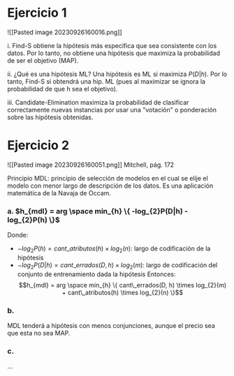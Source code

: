 # Ejercicio 1

![[Pasted image 20230926160016.png]]

i. Find-S obtiene la hipótesis más especifica que sea consistente con los datos.
Por lo tanto, no obtiene una hipótesis que maximiza la probabilidad de ser el objetivo (MAP).

ii. ¿Qué es una hipótesis ML? Una hipótesis es ML si maximiza $P(D|h)$.
Por lo tanto, Find-S sí obtendrá una hip. ML (pues al maximizar se ignora la probabilidad de que h sea el objetivo).

iii. Candidate-Elimination maximiza la probabilidad de clasificar  
correctamente nuevas instancias por usar una "votación" o ponderación sobre las hipótesis obtenidas.
# Ejercicio 2

![[Pasted image 20230926160051.png]]
Mitchell, pág. 172

Principio MDL: principio de selección de modelos en el cual se elije el modelo con menor largo de descripción de los datos.
Es una aplicación matemática de la Navaja de Occam.

### a. $h_{mdl} = arg \space min_{h} \{ -log_{2}P(D|h) - log_{2}P(h) \}$
Donde:
- $-log_{2}P(h) = cant\_atributos(h) \times log_{2}(n)$: largo de codificación de la hipótesis
- $-log_{2}P(D|h) = cant\_errados(D, h) \times log_{2}(m)$: largo de codificación del conjunto de entrenamiento dada la hipótesis
Entonces: $$h_{mdl} = arg \space min_{h} \{ cant\_errados(D, h) \times log_{2}(m) + cant\_atributos(h) \times log_{2}(n) \}$$
### b. 
MDL tenderá a hipótesis con menos conjunciones, aunque el precio sea que esta no sea MAP.

### c.
...
